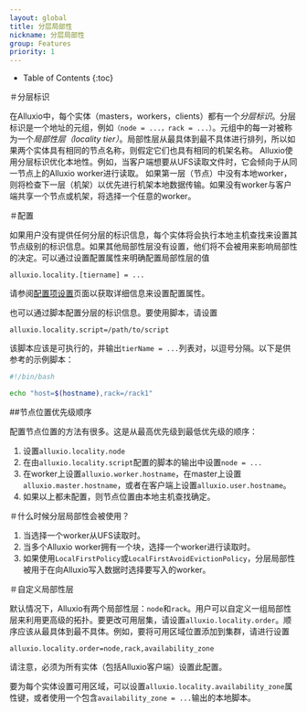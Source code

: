 ```yaml
---
layout: global
title: 分层局部性
nickname: 分层局部性
group: Features
priority: 1
---
```


* Table of Contents
{:toc}

＃分层标识

在Alluxio中，每个实体（masters，workers，clients）都有一个*分层标识*。分层标识是一个地址的元组，例如`（node = ...，rack = ...）`。元组中的每一对被称为一个*局部性层（locality tier）*。局部性层从最具体到最不具体进行排列，所以如果两个实体具有相同的节点名称，则假定它们也具有相同的机架名称。 Alluxio使用分层标识优化本地性。例如，当客户端想要从UFS读取文件时，它会倾向于从同一节点上的Alluxio worker进行读取。
如果第一层（节点）中没有本地worker，则将检查下一层（机架）以优先进行机架本地数据传输。如果没有worker与客户端共享一个节点或机架，将选择一个任意的worker。

＃配置

如果用户没有提供任何分层的标识信息，每个实体将会执行本地主机查找来设置其节点级别的标识信息。如果其他局部性层没有设置，他们将不会被用来影响局部性的决定。可以通过设置配置属性来明确配置局部性层的值

```
alluxio.locality.[tiername] = ...
```

请参阅[配置项设置](Configuration-Settings.html)页面以获取详细信息来设置配置属性。

也可以通过脚本配置分层的标识信息。要使用脚本，请设置

```
alluxio.locality.script=/path/to/script
```

该脚本应该是可执行的，并输出`tierName = ...`列表对，以逗号分隔。以下是供参考的示例脚本：

```bash
#!/bin/bash

echo "host=$(hostname),rack=/rack1"
```

##节点位置优先级顺序

配置节点位置的方法有很多。这是从最高优先级到最低优先级的顺序：

1. 设置`alluxio.locality.node`
1. 在由`alluxio.locality.script`配置的脚本的输出中设置`node = ...`
1. 在worker上设置`alluxio.worker.hostname`，在master上设置`alluxio.master.hostname`，或者在客户端上设置`alluxio.user.hostname`。
1. 如果以上都未配置，则节点位置由本地主机查找确定。

＃什么时候分层局部性会被使用？

1. 当选择一个worker从UFS读取时。
1. 当多个Alluxio worker拥有一个块，选择一个worker进行读取时。
1. 如果使用`LocalFirstPolicy`或`LocalFirstAvoidEvictionPolicy`，分层局部性被用于在向Alluxio写入数据时选择要写入的worker。

＃自定义局部性层

默认情况下，Alluxio有两个局部性层：`node`和`rack`。用户可以自定义一组局部性层来利用更高级的拓扑。要更改可用层集，请设置`alluxio.locality.order`。顺序应该从最具体到最不具体。例如，要将可用区域位置添加到集群，请进行设置

```
alluxio.locality.order=node,rack,availability_zone
```

请注意，必须为所有实体（包括Alluxio客户端）设置此配置。

要为每个实体设置可用区域，可以设置`alluxio.locality.availability_zone`属性键，或者使用一个包含`availability_zone = ...`输出的本地脚本。

